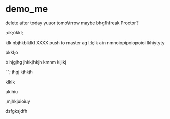 # demo_me
delete after today yuuor tomo\\\rrow maybe bhgfhfreak Proctor?

;ok;okkl;

klk
nbjhkblklkl
XXXX push to master ag
l;k;lk
ain nmnoiopipoiopoioi
lkhiytyty

pkkl;o

b hjgjhg jhkkjhkjh kmnm
kljlkj

'
';
jhgj
kjhkjh


klklk




ukihiu



,mjhkjuioiuy


dsfgksjdfh
